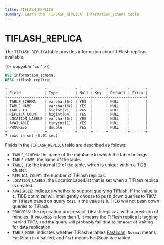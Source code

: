 ```yaml
---
title: TIFLASH_REPLICA
summary: Learn the `TIFLASH_REPLICA` information_schema table.
---
```


# TIFLASH_REPLICA

The `TIFLASH_REPLICA` table provides information about TiFlash replicas available.

{{< copyable "sql" >}}

```sql
USE information_schema;
DESC tiflash_replica;
```

```
+-----------------+-------------+------+------+---------+-------+
| Field           | Type        | Null | Key  | Default | Extra |
+-----------------+-------------+------+------+---------+-------+
| TABLE_SCHEMA    | varchar(64) | YES  |      | NULL    |       |
| TABLE_NAME      | varchar(64) | YES  |      | NULL    |       |
| TABLE_ID        | bigint(21)  | YES  |      | NULL    |       |
| REPLICA_COUNT   | bigint(64)  | YES  |      | NULL    |       |
| LOCATION_LABELS | varchar(64) | YES  |      | NULL    |       |
| AVAILABLE       | tinyint(1)  | YES  |      | NULL    |       |
| PROGRESS        | double      | YES  |      | NULL    |       |
+-----------------+-------------+------+------+---------+-------+
7 rows in set (0.01 sec)
```

Fields in the `TIFLASH_REPLICA` table are described as follows:

- `TABLE_SCHEMA`: the name of the database to which the table belongs.
- `TABLE_NAME`: the name of the table.
- `TABLE_ID`: the internal ID of the table, which is unique within a TiDB cluster.
- `REPLICA_COUNT`: the number of TiFlash replicas.
- `LOCATION_LABELS`: the LocationLabelList that is set when a TiFlash replica is created.
- `AVAILABLE`: indicates whether to support querying TiFlash. If the value is `1`, TiDB optimizer will intelligently choose to push down queries to TiKV or TiFlash based on query cost. If the value is `0`, TiDB will not push down queries to TiFlash.
- `PROGRESS`: the replication progress of TiFlash replicas, with a precision of minutes. If `PROGRESS` is less than 1, it means the TiFlash replica is lagging behind TiKV, and the query will probably fail due to timeout of waiting for data replication.
- `TABLE_MODE`: indicates whether TiFlash enables [FastScan](/develop/dev-guide-use-fastscan.md). `Normal` means FastScan is disabled, and `Fast` means FastScan is enabled.